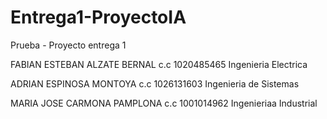 # Entrega1-ProyectoIA
Prueba  - Proyecto entrega 1

FABIAN ESTEBAN ALZATE BERNAL
c.c 1020485465
Ingenieria Electrica 

ADRIAN ESPINOSA MONTOYA
c.c 1026131603
Ingenieria de Sistemas

MARIA JOSE CARMONA PAMPLONA
c.c 1001014962
Ingenieriaa Industrial 
